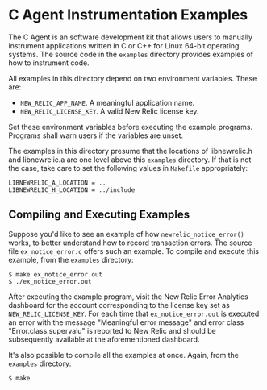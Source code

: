 # C Agent Instrumentation Examples

The C Agent is an software development kit that allows users to manually instrument applications written in C 
or C++ for Linux 64-bit operating systems. The source code in the `examples` directory provides examples of
how to instrument code.

All examples in this directory depend on two environment variables. These are:

- `NEW_RELIC_APP_NAME`. A meaningful application name.
- `NEW_RELIC_LICENSE_KEY`. A valid New Relic license key.

Set these environment variables before executing the example programs. Programs shall warn users if the
variables are unset.

The examples in this directory presume that the locations of libnewrelic.h and libnewrelic.a are one
level above this `examples` directory. If that is not the case, take care to set the following values
in `Makefile` appropriately:

```
LIBNEWRELIC_A_LOCATION = ..
LIBNEWRELIC_H_LOCATION = ../include
```

## Compiling and Executing Examples

Suppose you'd like to see an example of how `newrelic_notice_error()` works, to better understand how 
to record transaction errors.  The source file `ex_notice_error.c` offers such an example. 
To compile and execute this example, from the `examples` directory:

```
$ make ex_notice_error.out
$ ./ex_notice_error.out

```

After executing the example program, visit the New Relic Error Analytics dashboard for the account 
corresponding to the license key set as `NEW_RELIC_LICENSE_KEY`. For each time that `ex_notice_error.out`
is executed an error with the message "Meaningful error message" and error class "Error.class.supervalu"
is reported to New Relic and should be subsequently available at the aforementioned dashboard.

It's also possible to compile all the examples at once.  Again, from the `examples` directory:

```
$ make
```
